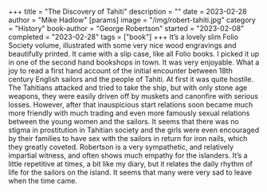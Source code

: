 +++
title = "The Discovery of Tahiti"
description = ""
date = 2023-02-28
author = "Mike Hadlow"
[params]
    image = "/img/robert-tahiti.jpg"
    category = "History"
    book-author = "George Robertson"
    started = "2023-02-08"
    completed = "2023-02-28"
    tags = ["book"]
+++
It’s a lovely slim Folio Society volume, illustrated with some very nice wood engravings and beautifully printed. It came with a slip case, like all Folio books. I picked it up in one of the second hand bookshops in town. It was very enjoyable. What a joy to read a first hand account of the initial encounter between 18th century English sailors and the people of Tahiti. At first it was quite hostile. The Tahitians attacked and tried to take the ship, but with only stone age weapons, they were easily driven off by muskets and canonfire with serious losses. However, after that inauspicious start relations soon became much more friendly with much trading and even more famously sexual relations between the young women and the sailors. It seems that there was no stigma in prostitution in Tahitian society and the girls were even encouraged by their families to have sex with the sailors in return for iron nails, which they greatly coveted. Robertson is a very sympathetic, and relatively impartial witness, and often shows much empathy for the islanders. It’s a little repetitive at times, a bit like my diary, but it relates the daily rhythm of life for the sailors on the island. It seems that many were very sad to leave when the time came.
